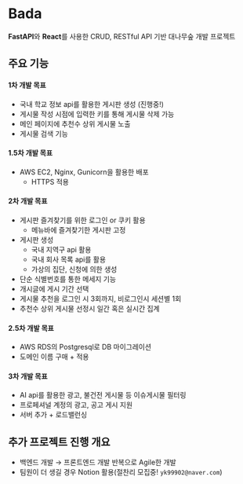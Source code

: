 # Bada

**FastAPI**와 **React**를 사용한 CRUD, RESTful API 기반 대나무숲 개발 프로젝트

## 주요 기능

#### 1차 개발 목표

- 국내 학교 정보 api를 활용한 게시판 생성 (진행중!)
- 게시물 작성 시점에 입력한 키를 통해 게시물 삭제 가능
- 메인 페이지에 추천수 상위 게시물 노출
- 게시물 검색 기능

#### 1.5차 개발 목표

- AWS EC2, Nginx, Gunicorn을 활용한 배포
  - HTTPS 적용

#### 2차 개발 목표

- 게시판 즐겨찾기를 위한 로그인 or 쿠키 활용
  - 메뉴바에 즐겨찾기한 게시판 고정
- 게시판 생성
  - 국내 지역구 api 활용
  - 국내 회사 목록 api를 활용
  - 가상의 집단, 신청에 의한 생성
- 단순 식별번호를 통한 메세지 기능
- 개시글에 게시 기간 선택
- 게시물 추천을 로그인 시 3회까지, 비로그인시 세션별 1회
- 추천수 상위 게시물 선정시 일간 혹은 실시간 집계

#### 2.5차 개발 목표

- AWS RDS의 Postgresql로 DB 마이그레이션
- 도메인 이름 구매 + 적용

#### 3차 개발 목표

- AI api를 활용한 광고, 불건전 게시물 등 이슈게시물 필터링
- 프로페셔널 계정의 광고, 공고 게시 지원
- 서버 추가 + 로드밸런싱

## 추가 프로젝트 진행 개요

- 백엔드 개발 → 프론트엔드 개발 반복으로 Agile한 개발
- 팀원이 더 생길 경우 Notion 활용(절찬리 모집중! `yk99902@naver.com`)
